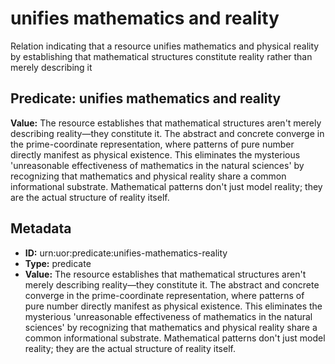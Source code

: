 # unifies mathematics and reality

Relation indicating that a resource unifies mathematics and physical reality by establishing that mathematical structures constitute reality rather than merely describing it

## Predicate: unifies mathematics and reality

**Value:** The resource establishes that mathematical structures aren't merely describing reality—they constitute it. The abstract and concrete converge in the prime-coordinate representation, where patterns of pure number directly manifest as physical existence. This eliminates the mysterious 'unreasonable effectiveness of mathematics in the natural sciences' by recognizing that mathematics and physical reality share a common informational substrate. Mathematical patterns don't just model reality; they are the actual structure of reality itself.

## Metadata

- **ID:** urn:uor:predicate:unifies-mathematics-reality
- **Type:** predicate
- **Value:** The resource establishes that mathematical structures aren't merely describing reality—they constitute it. The abstract and concrete converge in the prime-coordinate representation, where patterns of pure number directly manifest as physical existence. This eliminates the mysterious 'unreasonable effectiveness of mathematics in the natural sciences' by recognizing that mathematics and physical reality share a common informational substrate. Mathematical patterns don't just model reality; they are the actual structure of reality itself.

